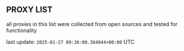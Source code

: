 ## PROXY LIST

all proxies in this list were collected from open sources and tested for functionality

last update: `2025-01-27 09:36:00.384044+00:00` UTC